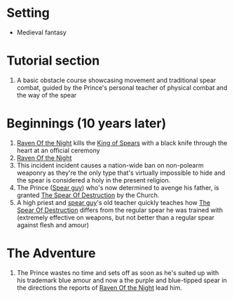 
# Setting
- Medieval fantasy 

# Tutorial section 

1. A basic obstacle course showcasing movement and traditional spear combat, guided by the Prince's personal teacher of physical combat and the way of the spear

# Beginnings (10 years later)

1. [Raven Of the Night](<chars/Raven Of the Night.md>) kills the [King of Spears](<King of Spears>) with a black knife through the heart at an official ceremony
2. [Raven Of the Night](<Raven Of the Night.md>)
3. This incident incident causes a nation-wide ban on non-polearm weaponry as they're the only type that's virtually impossible to hide and the spear is considered a holy in the present religion.
4. The Prince ([Spear guy](<chars/Spear guy.  md>)) who's now determined to avenge his father, is granted [The Spear Of Destruction](<items/The Spear Of Destruction.   md>) by the Church.
5. A high priest and [spear guy](<chars/Spear guy>)'s old teacher quickly teaches how [The Spear Of Destruction](<items/The Spear Of Destruction.   md>) differs from the regular spear he was trained with (extremely effective on weapons, but not better than a regular spear against flesh and amour) 

# The Adventure

1. The Prince wastes no time and sets off as soon as he's suited up with his trademark blue amour and now a the purple and blue-tipped spear in the directions the reports of [Raven Of the Night](<Raven Of the Night.md>) lead him.